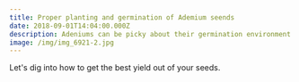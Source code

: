 ```yaml
---
title: Proper planting and germination of Ademium seends
date: 2018-09-01T14:04:00.000Z
description: Adeniums can be picky about their germination environment.
image: /img/img_6921-2.jpg
---
```

Let's dig into how to get the best yield out of your seeds.
